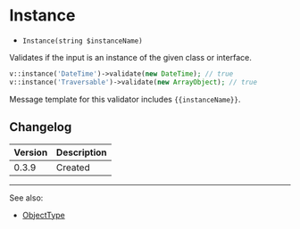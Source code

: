 # Instance

- `Instance(string $instanceName)`

Validates if the input is an instance of the given class or interface.

```php
v::instance('DateTime')->validate(new DateTime); // true
v::instance('Traversable')->validate(new ArrayObject); // true
```

Message template for this validator includes `{{instanceName}}`.

## Changelog

Version | Description
--------|-------------
  0.3.9 | Created

***
See also:

  * [ObjectType](ObjectType.md)
